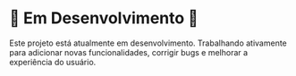 # 🚧 Em Desenvolvimento 🚧

Este projeto está atualmente em desenvolvimento. Trabalhando ativamente para adicionar novas funcionalidades, corrigir bugs e melhorar a experiência do usuário.
